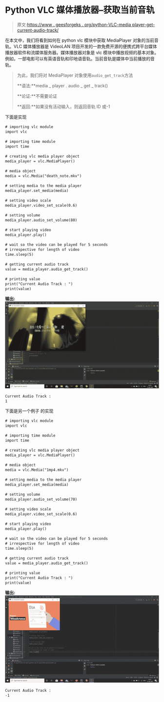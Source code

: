 # Python VLC 媒体播放器–获取当前音轨

> 原文:[https://www . geesforgeks . org/python-VLC-media player-get-current-audio-track/](https://www.geeksforgeeks.org/python-vlc-mediaplayer-getting-current-audio-track/)

在本文中，我们将看到如何在 python vlc 模块中获取 MediaPlayer 对象的当前音轨。VLC 媒体播放器是 VideoLAN 项目开发的一款免费开源的便携式跨平台媒体播放器软件和流媒体服务器。媒体播放器对象是 vlc 模块中播放视频的基本对象。例如，一部电影可以有英语音轨和印地语音轨。当前音轨是媒体中当前播放的音轨。

> 为此，我们将对 MediaPlayer 对象使用`audio_get_track`方法
> 
> **语法:**media _ player . audio _ get _ track()
> 
> **论证:**不需要论证
> 
> **返回:**如果没有活动输入，则返回音轨 ID 或-1

下面是实现

```
# importing vlc module
import vlc

# importing time module
import time

# creating vlc media player object
media_player = vlc.MediaPlayer()

# media object
media = vlc.Media("death_note.mkv")

# setting media to the media player
media_player.set_media(media)

# setting video scale
media_player.video_set_scale(0.6)

# setting volume
media_player.audio_set_volume(80)

# start playing video
media_player.play()

# wait so the video can be played for 5 seconds
# irrespective for length of video
time.sleep(5)

# getting current audio track
value = media_player.audio_get_track()

# printing value
print("Current Audio Track : ")
print(value)
```

**输出:**
![](img/19176fb5a1c679e002bbe99bd5b48532.png)

```
Current Audio Track : 
1

```

下面是另一个例子
的实现

```
# importing vlc module
import vlc

# importing time module
import time

# creating vlc media player object
media_player = vlc.MediaPlayer()

# media object
media = vlc.Media("1mp4.mkv")

# setting media to the media player
media_player.set_media(media)

# setting volume
media_player.audio_set_volume(70)

# setting video scale
media_player.video_set_scale(0.6)

# start playing video
media_player.play()

# wait so the video can be played for 5 seconds
# irrespective for length of video
time.sleep(5)

# getting current audio track
value = media_player.audio_get_track()

# printing value
print("Current Audio Track : ")
print(value)
```

**输出:**
![](img/5390004d24c75ca965ba2daf456c2851.png)

```
Current Audio Track : 
-1

```